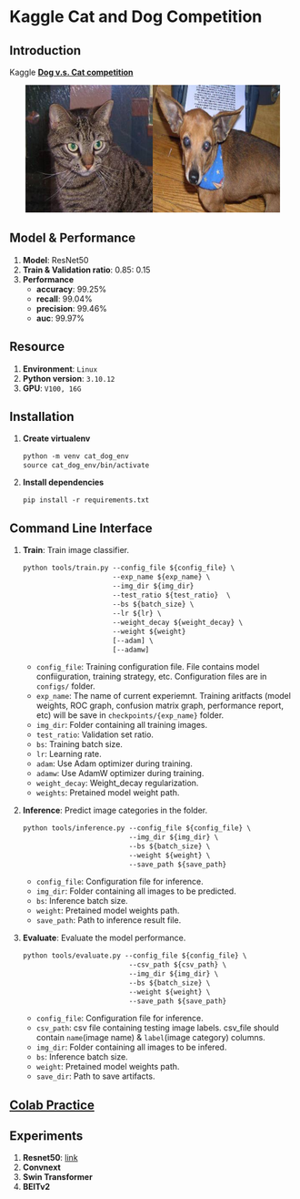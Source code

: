 # Kaggle Cat and Dog Competition

## Introduction
Kaggle **[Dog v.s. Cat competition](https://www.kaggle.com/competitions/dogs-vs-cats/data)**

<center class="third">
    <img src=./assets/cat.1.jpg height="224" width="224"/><img src=./assets/dog.12486.jpg height="224" width="224"/>
</center>

## Model & Performance
1. **Model**: ResNet50
2. **Train & Validation ratio**: 0.85: 0.15
3. **Performance**
   + **accuracy**: 99.25%
   + **recall**: 99.04%
   + **precision**: 99.46%
   + **auc**: 99.97%


## Resource
1. **Environment**: `Linux`
2. **Python version**: `3.10.12`
3. **GPU**: `V100, 16G`

## Installation
1. **Create virtualenv**
   ```
   python -m venv cat_dog_env
   source cat_dog_env/bin/activate
   ```
2. **Install dependencies**
   ```
   pip install -r requirements.txt
   ```

## Command Line Interface
1. **Train**: Train image classifier.
    ```
    python tools/train.py --config_file ${config_file} \
                          --exp_name ${exp_name} \
                          --img_dir ${img_dir} 
                          --test_ratio ${test_ratio}  \
                          --bs ${batch_size} \
                          --lr ${lr} \
                          --weight_decay ${weight_decay} \ 
                          --weight ${weight}
                          [--adam] \ 
                          [--adamw]
    ```
    + `config_file`: Training configuration file. File contains model confiiguration, training strategy, etc. Configuration files are in `configs/` folder.
    + `exp_name`: The name of current experiemnt. Training aritfacts (model weights, ROC graph, confusion matrix graph, performance report, etc) will be save in `checkpoints/{exp_name}` folder.  
    + `img_dir`: Folder containing all training images.
    + `test_ratio`: Validation set ratio.
    + `bs`: Training batch size.
    + `lr`: Learning rate.
    + `adam`: Use Adam optimizer during training.
    + `adamw`: Use AdamW optimizer during training.
    + `weight_decay`: Weight_decay regularization.
    + `weights`: Pretained model weight path.

2. **Inference**: Predict image categories in the folder.
    ```
    python tools/inference.py --config_file ${config_file} \
                              --img_dir ${img_dir} \
                              --bs ${batch_size} \ 
                              --weight ${weight} \
                              --save_path ${save_path}
    ```
    + `config_file`: Configuration file for inference.
    + `img_dir`: Folder containing all images to be predicted.
    + `bs`: Inference batch size.
    + `weight`: Pretained model weights path.
    + `save_path`: Path to inference result file.

3. **Evaluate**: Evaluate the model performance.
    ```
    python tools/evaluate.py --config_file ${config_file} \
                              --csv_path ${csv_path} \ 
                              --img_dir ${img_dir} \
                              --bs ${batch_size} \ 
                              --weight ${weight} \
                              --save_path ${save_path}
    ```
    + `config_file`: Configuration file for inference.
    + `csv_path`: csv file containing testing image labels. csv_file should contain `name`(image name) & `label`(image category) columns. 
    + `img_dir`: Folder containing all images to be infered.
    + `bs`: Inference batch size.
    + `weight`: Pretained model weights path.
    + `save_dir`: Path to save artifacts.


## [Colab Practice](https://colab.research.google.com/drive/1nWa3I6uud9Q4J_1d0LpnZxQOnUS9_5HG#scrollTo=9qGRZfH90CMH)


## Experiments
1. **Resnet50**: [link](https://docs.google.com/spreadsheets/d/1nFmdwaXl-1kzUbiPxeQWq0g_ViuQKyZyYLHG2sNF2Tk/edit?usp=sharing)
2. **Convnext**
3. **Swin Transformer**
4. **BEITv2**